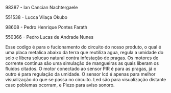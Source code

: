 98387 - Ian Cancian Nachtergaele

551538 - Lucca Vilaça Okubo

98608 - Pedro Henrique Pontes Farath

550366 - Pedro Lucas de Andrade Nunes

Esse codigo é para o fucionamento do circuito do nosso produto, o qual é uma placa metalica abaixo da terra que reutiliza agua, regula a umidade do solo e libera solucao natural contra infestação de pragas. Os motores de corrente contínua são uma simulação de mangueiras as quais liberam  os fluidos citados. O motor conectado ao sensor PIR é para as pragas, já o outro é para regulação da umidade. O sensor lcd é apenas para melhor visualização do que se passa no circuito. Led são para visualização distante caso poblemas ocorram, e Piezo para aviso sonoro.